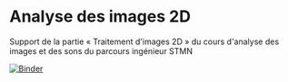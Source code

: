 # Analyse des images 2D

Support de la partie « Traitement d'images 2D » du cours d'analyse des images et des sons du parcours ingénieur STMN

[![Binder](https://mybinder.org/badge_logo.svg)](https://mybinder.org/v2/gh/nshaud/stmn-analyse-images-2D/HEAD)
